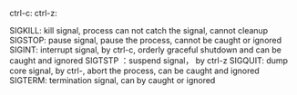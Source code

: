 ctrl-c:
ctrl-z:

SIGKILL: kill signal, process can not catch the signal, cannot cleanup
SIGSTOP: pause signal, pause the process, cannot be caught or ignored
SIGINT: interrupt signal, by ctrl-c, orderly graceful shutdown and can be caught and ignored
SIGTSTP ：suspend signal， by ctrl-z
SIGQUIT: dump core signal, by ctrl-\,  abort the process, can be caught and ignored
SIGTERM: termination signal, can by caught or ignored
